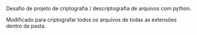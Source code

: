 Desafio de projeto de criptografia / descriptografia de arquivos com python.

Modificado para criptografar todos os arquivos de todas as extensões dentro da pasta.
